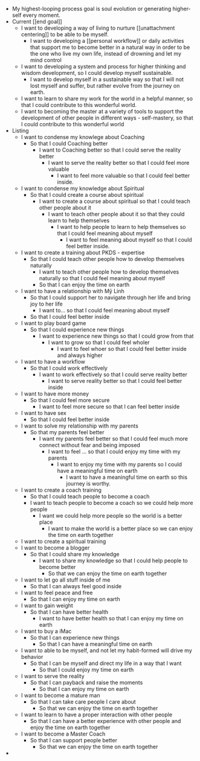 - My highest-looping process goal is soul evolution or generating higher-self every moment.
- Current [[end goal]]
    - I want to developing a way of living to nurture [[unattachment centering]] to be able to be myself.
        - I want to developing a [[personal workflow]] or daily activities that support me to become better in a natural way in order to be the one who live my own life, instead of drowning and let my mind control
    - I want to developing a system and process for higher thinking and wisdom development, so I could develop myself sustainable.
        - I want to develop myself in a sustainable way so that I will not lost myself and suffer, but rather evolve from the journey on earth.
    - I want to learn to share my work for the world in a helpful manner, so that I could contribute to this wonderful world.
    - I want to becoming the master at a variety of tools to support the development of other people in different ways - self-mastery, so that I could contribute to this wonderful world
- Listing
    - I want to condense my knowlege about Coaching
        - So that I could Coaching better
            - I want to Coaching better so that I could serve the reality better
                - I want to serve the reality better so that I could feel more valuable
                    - I want to feel more valuable so that I could feel better inside.
    - I want to condense my knowledge about Spiritual
        - So that I could create a course about spiritual
            - I want to create a course about spiritual so that I could teach other people about it
                - I want to teach other people about it so that they could learn to help themselves
                    - I want to help people to learn to help themselves so that I could feel meaning about myself
                        - I want to feel meaning about myself so that I could feel better inside.
    - I want to create a training about PKDS - expertise
        - So that I could teach other people how to develop themselves naturally
            - I want to teach other people how to develop themselves naturally so that I could feel meaning about myself
            - So that I can enjoy the time on earth
    - I want to have a relationship with Mỹ Linh
        - So that I could support her to navigate through her life and bring joy to her life
            - I want to... so that I could feel meaning about myself
        - So that I could feel better inside
    - I want to play board game
        - So that I could experience new things
            - I want to experience new things so that I could grow from that
                - I want to grow so that I could feel wholer
                    - I want to feel whoer so that I could feel better inside and always higher
    - I want to have a workflow
        - So that I could work effectively
            - I want to work effectively so that I could serve reality better
                - I want to serve reality better so that I could feel better inside
    - I want to have more money
        - So that I could feel more secure
            - I want to feel more secure so that I can feel better inside
    - I want to have sex
        - So that I could feel better inside
    - I want to solve my relationship with my parents
        - So that my parents feel better
            - I want my parents feel better so that I could feel much more connect without fear and being imposed
                - I want to feel ... so that I could enjoy my time with my parents
                    - I want to enjoy my time with my parents so I could have a meaningful time on earth
                        - I want to have a meaningful time on earth so this journey is worthy.
    - I want to create a coach training
        - So that I could teach people to become a coach
        - I want to teach people to become a coach so we could help more people
            - I want we could help more people so the world is a better place
                - I want to make the world is a better place so we can enjoy the time on earth together
    - I want to create a spiritual training
    - I want to become a blogger
        - So that I could share my knowledge
            - I want to share my knowledge so that I could help people to become better
                - So that we can enjoy the time on earth together
    - I want to let go all stuff inside of me
        - So that I can always feel good inside
    - I want to feel peace and free
        - So that I can enjoy my time on earth
    - I want to gain weight
        - So that I can have better health
            - I want to have better health so that I can enjoy my time on earth
    - I want to buy a iMac
        - So that I can experience new things
            - So that I can have a meaningful time on earth
    - I want to able to be myself, and not let my habit-formed will drive my behavior
        - So that I can be myself and direct my life in a way that I want
            - So that I could enjoy my time on earth
    - I want to serve the reality
        - So that I can payback and raise the moments
            - So that I can enjoy my time on earth
    - I want to become a mature man
        - So that I can take care people I care about
            - So that we can enjoy the time on earth together
    - I want to learn to have a proper interaction with other people
        - So that I can have a better experience with other people and enjoy the time on earth together
    - I want to become a Master Coach
        - So that I can support people better
            - So that we can enjoy the time on earth together
- 
